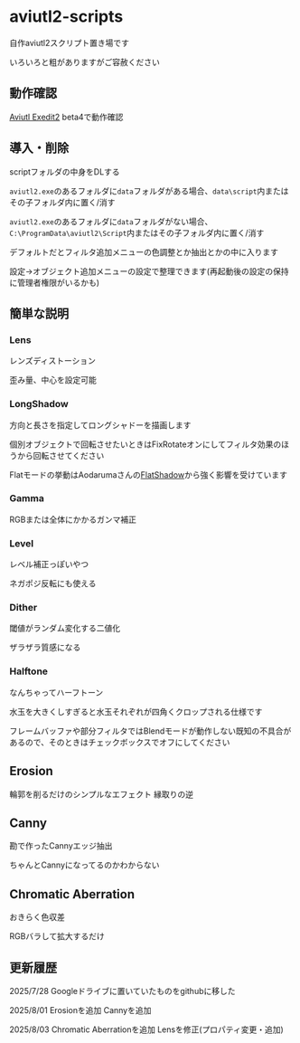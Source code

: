 # aviutl2-scripts
自作aviutl2スクリプト置き場です

いろいろと粗がありますがご容赦ください

## 動作確認
[Aviutl Exedit2](https://spring-fragrance.mints.ne.jp/aviutl/)
beta4で動作確認


## 導入・削除

scriptフォルダの中身をDLする

`aviutl2.exe`のあるフォルダに`data`フォルダがある場合、`data\script`内またはその子フォルダ内に置く/消す

`aviutl2.exe`のあるフォルダに`data`フォルダがない場合、`C:\ProgramData\aviutl2\Script`内またはその子フォルダ内に置く/消す

デフォルトだとフィルタ追加メニューの色調整とか抽出とかの中に入ります

設定→オブジェクト追加メニューの設定で整理できます(再起動後の設定の保持に管理者権限がいるかも)

## 簡単な説明

### Lens
レンズディストーション

歪み量、中心を設定可能


### LongShadow
方向と長さを指定してロングシャドーを描画します

個別オブジェクトで回転させたいときはFixRotateオンにしてフィルタ効果のほうから回転させてください

Flatモードの挙動はAodarumaさんの[FlatShadow](https://github.com/Aodaruma/Aodaruma-AviUtl-Script)から強く影響を受けています

### Gamma

RGBまたは全体にかかるガンマ補正

### Level

レベル補正っぽいやつ

ネガポジ反転にも使える

### Dither

閾値がランダム変化する二値化

ザラザラ質感になる

### Halftone
なんちゃってハーフトーン

水玉を大きくしすぎると水玉それぞれが四角くクロップされる仕様です

フレームバッファや部分フィルタではBlendモードが動作しない既知の不具合があるので、そのときはチェックボックスでオフにしてください

## Erosion

輪郭を削るだけのシンプルなエフェクト 縁取りの逆

## Canny
勘で作ったCannyエッジ抽出

ちゃんとCannyになってるのかわからない

## Chromatic Aberration

おきらく色収差

RGBバラして拡大するだけ

## 更新履歴
2025/7/28 Googleドライブに置いていたものをgithubに移した

2025/8/01 Erosionを追加 Cannyを追加

2025/8/03 Chromatic Aberrationを追加 Lensを修正(プロパティ変更・追加)

